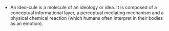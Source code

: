 - An ideo-cule is a molecule of an ideology or idea. It is composed of a conceptual informational layer, a perceptual mediating mechanism and a physical chemical reaction (which humans often interpret in their bodies as an emotion).
